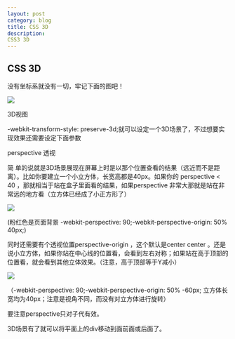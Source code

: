 ```yaml
---
layout: post
category: blog
title: CSS 3D
description: 
CSS3 3D
---
```


## CSS 3D

没有坐标系就没有一切，牢记下面的图吧！

![](http://c.hiphotos.baidu.com/album/pic/item/cf1b9d16fdfaaf51311b79e28d5494eef11f7af7.jpg)  

3D视图

-webkit-transform-style: preserve-3d;就可以设定一个3D场景了，不过想要实现效果还需要设定下面参数

perspective 透视

简 单的说就是3D场景展现在屏幕上时是以那个位置查看的结果（远近而不是距离）。比如你要建立一个小立方体，长宽高都是40px。如果你的 perspective < 40  ，那就相当于站在盒子里面看的结果，如果perspective 非常大那就是站在非常远的地方看（立方体已经成了小正方形了）

![](http://f.hiphotos.baidu.com/album/pic/item/1c950a7b02087bf45f70afb4f3d3572c10dfcfcb.jpg)

(粉红色是页面背景 -webkit-perspective: 90;-webkit-perspective-origin: 50% 40px;)

同时还需要有个透视位置perspective-origin ，这个默认是center center 。还是说小立方体，如果你站在中心线的位置看，会看到左右对称；如果站在高于顶部的位置看，就会看到其他立体效果。（注意，高于顶部等于Y减小）  

![](http://h.hiphotos.baidu.com/album/pic/item/8b13632762d0f703ce2e6d8109fa513d2797c5cb.jpg) 

（-webkit-perspective: 90;-webkit-perspective-origin: 50% -60px; 立方体长宽均为40px；注意是视角不同，而没有对立方体进行旋转）  

要注意perspective只对子代有效。

3D场景有了就可以将平面上的div移动到面前面或后面了。